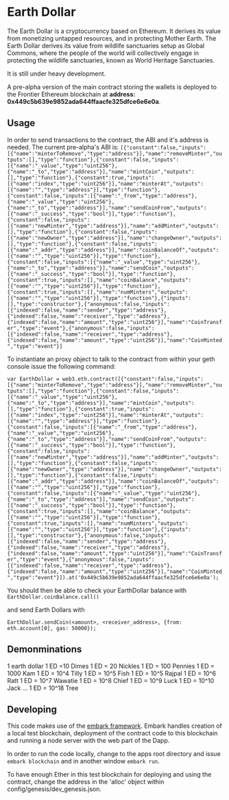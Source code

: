 # Earth Dollar

The Earth Dollar is a cryptocurrency based on Ethereum.
It derives its value from monetizing untapped resources, and in protecting Mother Earth. The Earth Dollar derives its value from wildlife sanctuaries setup as Global Commons, where the people of the world will collectively engage in protecting the wildlife sanctuaries, known as World Heritage Sanctuaries.

It is still under heavy development.

A pre-alpha version of the main contract storing the wallets is deployed to the
Frontier Ethereum blockchain at **address: 0x449c5b639e9852ada644ffaacfe325dfce6e6e0a**.

## Usage

In order to send transactions to the contract, the ABI and it's address is needed.
The current pre-alpha's ABI is:
`[{"constant":false,"inputs":[{"name":"minterToRemove","type":"address"}],"name":"removeMinter","outputs":[],"type":"function"},{"constant":false,"inputs":[{"name":"_value","type":"uint256"},{"name":"_to","type":"address"}],"name":"mintCoin","outputs":[],"type":"function"},{"constant":true,"inputs":[{"name":"index","type":"uint256"}],"name":"minterAt","outputs":[{"name":"","type":"address"}],"type":"function"},{"constant":false,"inputs":[{"name":"_from","type":"address"},{"name":"_value","type":"uint256"},{"name":"_to","type":"address"}],"name":"sendCoinFrom","outputs":[{"name":"_success","type":"bool"}],"type":"function"},{"constant":false,"inputs":[{"name":"newMinter","type":"address"}],"name":"addMinter","outputs":[],"type":"function"},{"constant":false,"inputs":[{"name":"newOwner","type":"address"}],"name":"changeOwner","outputs":[],"type":"function"},{"constant":false,"inputs":[{"name":"_addr","type":"address"}],"name":"coinBalanceOf","outputs":[{"name":"","type":"uint256"}],"type":"function"},{"constant":false,"inputs":[{"name":"_value","type":"uint256"},{"name":"_to","type":"address"}],"name":"sendCoin","outputs":[{"name":"_success","type":"bool"}],"type":"function"},{"constant":true,"inputs":[],"name":"coinBalance","outputs":[{"name":"","type":"uint256"}],"type":"function"},{"constant":true,"inputs":[],"name":"numMinters","outputs":[{"name":"","type":"uint256"}],"type":"function"},{"inputs":[],"type":"constructor"},{"anonymous":false,"inputs":[{"indexed":false,"name":"sender","type":"address"},{"indexed":false,"name":"receiver","type":"address"},{"indexed":false,"name":"amount","type":"uint256"}],"name":"CoinTransfer","type":"event"},{"anonymous":false,"inputs":[{"indexed":false,"name":"receiver","type":"address"},{"indexed":false,"name":"amount","type":"uint256"}],"name":"CoinMinted","type":"event"}]`

To instantiate an proxy object to talk to the contract from within your geth console
issue the following command:

`var EarthDollar = web3.eth.contract([{"constant":false,"inputs":[{"name":"minterToRemove","type":"address"}],"name":"removeMinter","outputs":[],"type":"function"},{"constant":false,"inputs":[{"name":"_value","type":"uint256"},{"name":"_to","type":"address"}],"name":"mintCoin","outputs":[],"type":"function"},{"constant":true,"inputs":[{"name":"index","type":"uint256"}],"name":"minterAt","outputs":[{"name":"","type":"address"}],"type":"function"},{"constant":false,"inputs":[{"name":"_from","type":"address"},{"name":"_value","type":"uint256"},{"name":"_to","type":"address"}],"name":"sendCoinFrom","outputs":[{"name":"_success","type":"bool"}],"type":"function"},{"constant":false,"inputs":[{"name":"newMinter","type":"address"}],"name":"addMinter","outputs":[],"type":"function"},{"constant":false,"inputs":[{"name":"newOwner","type":"address"}],"name":"changeOwner","outputs":[],"type":"function"},{"constant":false,"inputs":[{"name":"_addr","type":"address"}],"name":"coinBalanceOf","outputs":[{"name":"","type":"uint256"}],"type":"function"},{"constant":false,"inputs":[{"name":"_value","type":"uint256"},{"name":"_to","type":"address"}],"name":"sendCoin","outputs":[{"name":"_success","type":"bool"}],"type":"function"},{"constant":true,"inputs":[],"name":"coinBalance","outputs":[{"name":"","type":"uint256"}],"type":"function"},{"constant":true,"inputs":[],"name":"numMinters","outputs":[{"name":"","type":"uint256"}],"type":"function"},{"inputs":[],"type":"constructor"},{"anonymous":false,"inputs":[{"indexed":false,"name":"sender","type":"address"},{"indexed":false,"name":"receiver","type":"address"},{"indexed":false,"name":"amount","type":"uint256"}],"name":"CoinTransfer","type":"event"},{"anonymous":false,"inputs":[{"indexed":false,"name":"receiver","type":"address"},{"indexed":false,"name":"amount","type":"uint256"}],"name":"CoinMinted","type":"event"}]).at('0x449c5b639e9852ada644ffaacfe325dfce6e6e0a');`

You should then be able to check your EarthDollar balance with
`EarthDollar.coinBalance.call()`

and send Earth Dollars with

`EarthDollar.sendCoin(<amount>, <receiver_address>, {from: eth.account[0], gas: 50000});`

## Demonminations

1 earth dollar
1 ED =10 Dimes
1 ED = 20 Nickles
1 ED = 100 Pennies
1 ED = 1000 Kam 
1 ED = 10^4 Tilly
1 ED = 10^5 Fish
1 ED = 10^5 Rajpal
1 ED = 10^6 Ratt
1 ED = 10^7 Wawatie
1 ED = 10^8 Chief
1 ED = 10^9 Luck
1 ED = 10^10 Jack
...
1 ED = 10^18 Tree


## Developing

This code makes use of the [embark framework](https://github.com/iurimatias/embark-framework). Embark handles creation of a local test blockchain, deployment of the contract code to this blockchain and running a node server with the web part of the Dapp.

In order to run the code locally, change to the apps root directory and issue
`embark blockchain`
and in another window
`embark run`.

To have enough Ether in this test blockchain for deploying and using the contract, change the address in the 'alloc' object within config/genesis/dev_genesis.json.
